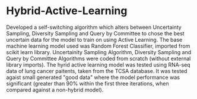 # Hybrid-Active-Learning
Developed a self-switching algorithm which alters between Uncertainty Sampling, Diversity Sampling and Query by Committee to chose the best uncertain data for the model to train on using Active Learning.
The base machine learning model used was Random Forest Classifier, imported from scikit learn library. 
Uncertainity Sampling Algorithm, Diversity Sampling and Query by Committee Algorithms were coded from scratch (without external library imports).
The hyrid active learning model was tested using RNA-seq data of lung cancer paitents, taken from the TCSA database.
It was tested agaist small generated "good data" where the model performance was significant (greater than 90% within the first three iterations, when compared against a non-hybrid model). 
